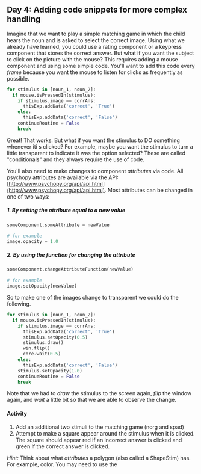 ## Day 4: Adding code snippets for more complex handling

Imagine that we want to play a simple matching game in which the child hears the noun and is asked to select the correct image. Using what we already have learned, you could use a rating component or a keypress component that stores the correct answer. But what if you want the subject to click on the picture with the mouse?  This requires adding a mouse component and using some simple code.  You'll want to add this code every *frame* because you want the mouse to listen for clicks as frequently as possible.

```python
for stimulus in [noun_1, noun_2]:
  if mouse.isPressedIn(stimulus):
    if stimulus.image == corrAns:
      thisExp.addData('correct', 'True')
    else: 
      thisExp.addData('correct', 'False')
    continueRoutine = False
    break
```

Great! That works. But what if you want the stimulus to DO something whenever iti s clicked?  For example, maybe you want the stimulus to turn a little transparent to indicate it was the option selected?  These are called "conditionals" and they always require the use of code.

You'll also need to make changes to component *attributes* via code.  All psychopy attributes are available via the API: [http://www.psychopy.org/api/api.html](http://www.psychopy.org/api/api.html).  Most attributes can be changed in one of two ways:

##### 1. By setting the attribute equal to a new value

```python
someComponent.someAttribute = newValue

# for example
image.opacity = 1.0
```

##### 2. By using the function for changing the attribute

```python
someComponent.changeAttributeFunction(newValue)

# for example
image.setOpacity(newValue)
```

So to make one of the images change to transparent we could do the following.

```python
for stimulus in [noun_1, noun_2]:
  if mouse.isPressedIn(stimulus):
    if stimulus.image == corrAns:
      thisExp.addData('correct', 'True')
      stimulus.setOpacity(0.5)
      stimulus.draw()
      win.flip()
      core.wait(0.5)
    else:
      thisExp.addData('correct', 'False')
    stimulus.setOpacity(1.0)
    continueRoutine = False
    break
```

Note that we had to *draw* the stimulus to the screen again, *flip* the window again, and *wait* a little bit so that we are able to observe the change.

#### Activity

1. Add an additional two stimuli to the matching game (norg and spad)
2. Attempt to make a square appear around the stimulus when it is clicked.  The square should appear red if an incorrect answer is clicked and green if the correct answer is clicked.

*Hint:* Think about what *attributes* a polygon (also called a ShapeStim) has.  For example, color.  You may need to use the 
